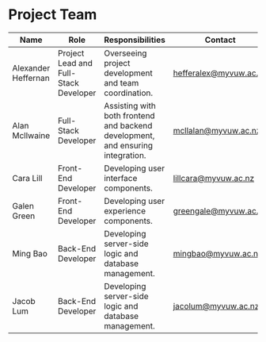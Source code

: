 # Project Team

| Name | Role | Responsibilities | Contact
| --- | --- | --- | --- |
| Alexander Heffernan | Project Lead and Full-Stack Developer | Overseeing project development and team coordination. | hefferalex@myvuw.ac.nz |
| Alan Mcllwaine | Full-Stack Developer | Assisting with both frontend and backend development, and ensuring integration. | mcllalan@myvuw.ac.nz |
| Cara Lill | Front-End Developer | Developing user interface components. | lillcara@myvuw.ac.nz |
| Galen Green | Front-End Developer | Developing user experience components. | greengale@myvuw.ac.nz | 
| Ming Bao | Back-End Developer | Developing server-side logic and database management. | mingbao@myvuw.ac.nz |
| Jacob Lum | Back-End Developer | Developing server-side logic and database management. | jacolum@myvuw.ac.nz |